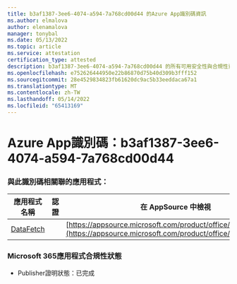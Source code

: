 ```yaml
---
title: b3af1387-3ee6-4074-a594-7a768cd00d44 的Azure App識別碼資訊
ms.author: elmalova
author: elenamalova
manager: tonybal
ms.date: 05/13/2022
ms.topic: article
ms.service: attestation
certification_type: attested
description: b3af1387-3ee6-4074-a594-7a768cd00d44 的所有可用安全性與合規性資訊。
ms.openlocfilehash: e752626444950e22b86870d75b40d309b3fff152
ms.sourcegitcommit: 28e4529834823fb61620dc9ac5b33eeddaca67a1
ms.translationtype: MT
ms.contentlocale: zh-TW
ms.lasthandoff: 05/14/2022
ms.locfileid: "65413169"
---
```

# <a name="azure-app-id-b3af1387-3ee6-4074-a594-7a768cd00d44"></a>Azure App識別碼：b3af1387-3ee6-4074-a594-7a768cd00d44


### <a name="apps-associated-with-this-id"></a>與此識別碼相關聯的應用程式：
| **應用程式名稱** | **認證** | **在 AppSource 中檢視** |
|--------------|---------------|-----------------------|
| [DataFetch](../forward/WA200003961.md) |  | [https://appsource.microsoft.com/product/office/WA200003961](https://appsource.microsoft.com/product/office/WA200003961) |

### <a name="microsoft-365-app-compliance-status"></a>Microsoft 365應用程式合規性狀態
- Publisher證明狀態：已完成
